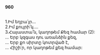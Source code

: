 **960**

\
1.Իմ եղբա՛յր...\
2.Իմ քույրի՛կ....\
3.Հայաստա՛ն, կաղոթեմ Քեզ համար (2):\
 ... Երբ կզգաս դու առանձին քեզ,\
 ... Երբ քո սիրտը կոտրված է,\
 ... Հիշի՛ր, որ կաղոթեմ քեզ համար:
